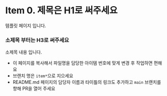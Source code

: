 # Item 0. 제목은 H1로 써주세요

템플릿 페이지 입니다.

### 소제목 부터는 H3로 써주세요

소제목 내용 입니다.

- 이 페이지를 복사해서 파일명을 담당한 아이템 번호에 맞게 변경 후 작업하면 편해요
- 브랜치 명은 `item*`으로 지으세요
- README.md 페이지의 담당자 이름과 타이틀의 링크도 추가하고 `main` 브랜치를 향해 PR을 열어 주세요
